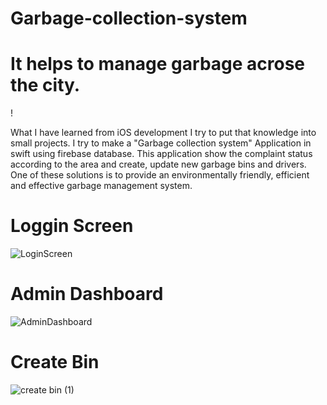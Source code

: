 # Garbage-collection-system
# It helps to manage garbage acrose the city.
!

What I have learned from iOS development I try to put that knowledge into small projects. I try to make a "Garbage collection system" Application in swift using firebase database. This application show the complaint status according to the area and create, update new garbage bins and drivers. One of these solutions is to provide an environmentally friendly, efficient and effective garbage management system.

# Loggin Screen
![LoginScreen](https://user-images.githubusercontent.com/110846816/203852087-8fa482b5-3f08-4bb0-9b3a-cb651b21f881.jpg)


# Admin Dashboard
![AdminDashboard](https://user-images.githubusercontent.com/110846816/203851028-bf105ac0-4091-4a92-bb8c-2f06c4e3104b.jpg)


# Create Bin
![create bin (1)](https://user-images.githubusercontent.com/110846816/203851926-021ecc1a-4577-4201-9652-592a2f638c4c.jpg)
